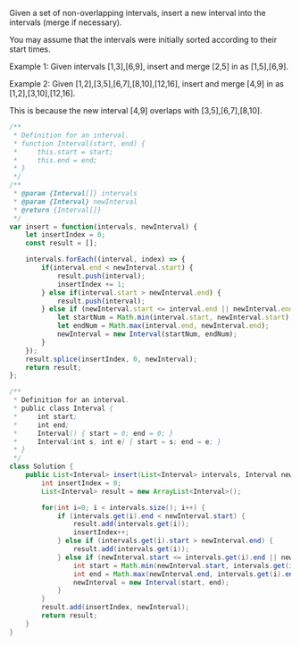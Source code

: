 Given a set of non-overlapping intervals, insert a new interval into the intervals (merge if necessary).

You may assume that the intervals were initially sorted according to their start times.

Example 1:
Given intervals [1,3],[6,9], insert and merge [2,5] in as [1,5],[6,9].

Example 2:
Given [1,2],[3,5],[6,7],[8,10],[12,16], insert and merge [4,9] in as [1,2],[3,10],[12,16].

This is because the new interval [4,9] overlaps with [3,5],[6,7],[8,10].

```js
/**
 * Definition for an interval.
 * function Interval(start, end) {
 *     this.start = start;
 *     this.end = end;
 * }
 */
/**
 * @param {Interval[]} intervals
 * @param {Interval} newInterval
 * @return {Interval[]}
 */
var insert = function(intervals, newInterval) {
    let insertIndex = 0;
    const result = [];

    intervals.forEach((interval, index) => {
        if(interval.end < newInterval.start) {
            result.push(interval);
            insertIndex += 1;
        } else if(interval.start > newInterval.end) {
            result.push(interval);
        } else if (newInterval.start <= interval.end || newInterval.end >= interval.start) {
            let startNum = Math.min(interval.start, newInterval.start);
            let endNum = Math.max(interval.end, newInterval.end);
            newInterval = new Interval(startNum, endNum);
        }
    });
    result.splice(insertIndex, 0, newInterval);
    return result;
};
```

```java
/**
 * Definition for an interval.
 * public class Interval {
 *     int start;
 *     int end;
 *     Interval() { start = 0; end = 0; }
 *     Interval(int s, int e) { start = s; end = e; }
 * }
 */
class Solution {
    public List<Interval> insert(List<Interval> intervals, Interval newInterval) {
        int insertIndex = 0;
        List<Interval> result = new ArrayList<Interval>();

        for(int i=0; i < intervals.size(); i++) {
            if (intervals.get(i).end < newInterval.start) {
                result.add(intervals.get(i));
                insertIndex++;
            } else if (intervals.get(i).start > newInterval.end) {
                result.add(intervals.get(i));
            } else if (newInterval.start <= intervals.get(i).end || newInterval.end >= intervals.get(i).start) {
                int start = Math.min(newInterval.start, intervals.get(i).start);
                int end = Math.max(newInterval.end, intervals.get(i).end);
                newInterval = new Interval(start, end);
            }
        }
        result.add(insertIndex, newInterval);
        return result;
    }
}
```
